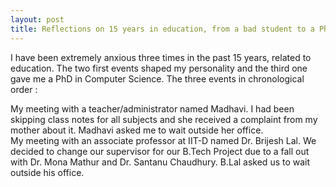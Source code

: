 ```yaml
---
layout: post
title: Reflections on 15 years in education, from a bad student to a PhD.
---
```


I have been extremely anxious three times in the past 15 years, related to
education. The two first events shaped my personality and the third one gave me a
PhD in Computer Science. The three events in chronological order :

<div class="message">
My meeting with a teacher/administrator named Madhavi. I had been skipping class
notes for all subjects and she received a complaint from my mother about it.
Madhavi asked me to wait outside her office. 
</div>

<div class="message">
My meeting with an associate professor at IIT-D named Dr. Brijesh Lal. We decided
to change our supervisor for our B.Tech Project due to a fall out with Dr. Mona
Mathur and Dr. Santanu Chaudhury. B.Lal asked us to wait outside his office.
</div>

<div class="message>
My meeting with two opponents, Dr. Wei Tsang Ooi from NUS and Dr. Judith Alice
Redi from TU Delft. One of them in person in Oslo and one online half way across
the world in singapore, about to commence the defence process of my PhD. The
committee asked us to wait outside the auditorium.
</div>
